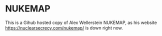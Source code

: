 # NUKEMAP

This is a Gihub hosted copy of Alex Wellerstein NUKEMAP, as his website https://nuclearsecrecy.com/nukemap/ is down right now.
